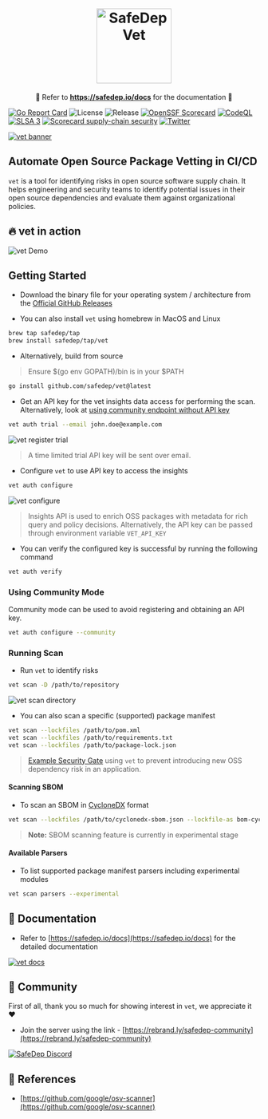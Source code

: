 <h1 align="center">
    <img alt="SafeDep Vet" src="docs/static/img/vet-logo.png" width="150" />
</h1>
<p align="center">
    🙌 Refer to <b><a href="https://safedep.io/docs/">https://safedep.io/docs</a></b> for the documentation 📖
</p>

[![Go Report Card](https://goreportcard.com/badge/github.com/safedep/vet)](https://goreportcard.com/report/github.com/safedep/vet)
![License](https://img.shields.io/github/license/safedep/vet)
![Release](https://img.shields.io/github/v/release/safedep/vet)
[![OpenSSF Scorecard](https://api.securityscorecards.dev/projects/github.com/safedep/vet/badge)](https://api.securityscorecards.dev/projects/github.com/safedep/vet)
[![CodeQL](https://github.com/safedep/vet/actions/workflows/codeql.yml/badge.svg?branch=main)](https://github.com/safedep/vet/actions/workflows/codeql.yml)
[![SLSA 3](https://slsa.dev/images/gh-badge-level3.svg)](https://slsa.dev)
[![Scorecard supply-chain security](https://github.com/safedep/vet/actions/workflows/scorecard.yml/badge.svg)](https://github.com/safedep/vet/actions/workflows/scorecard.yml)
[![Twitter](https://img.shields.io/twitter/follow/safedepio?style=social)](https://twitter.com/intent/follow?screen_name=safedepio)

[![vet banner](docs/static/img/vet/vet-banner.png)](https://safedep.io/docs)
## Automate Open Source Package Vetting in CI/CD

`vet` is a tool for identifying risks in open source software supply chain. It
helps engineering and security teams to identify potential issues in their open
source dependencies and evaluate them against organizational policies.

## 🔥 vet in action

![vet Demo](docs/static/img/vet/vet-demo.gif)

## Getting Started

- Download the binary file for your operating system / architecture from the [Official GitHub Releases](https://github.com/safedep/vet/releases)

- You can also install `vet` using homebrew in MacOS and Linux

```bash
brew tap safedep/tap
brew install safedep/tap/vet
```

- Alternatively, build from source

> Ensure $(go env GOPATH)/bin is in your $PATH

```bash
go install github.com/safedep/vet@latest
```

- Get an API key for the vet insights data access for performing the scan.
    Alternatively, look at [using community endpoint without API key](#using-community-mode)

```bash
vet auth trial --email john.doe@example.com
```

![vet register trial](docs/static/img/vet/vet-register-trial.png)

> A time limited trial API key will be sent over email.

- Configure `vet` to use API key to access the insights

```bash
vet auth configure
```

![vet configure](docs/static/img/vet/vet-configure.png)

> Insights API is used to enrich OSS packages with metadata for rich query and policy decisions. Alternatively, the API key can be passed through environment variable `VET_API_KEY`

- You can verify the configured key is successful by running the following command

```bash
vet auth verify
```

### Using Community Mode

Community mode can be used to avoid registering and obtaining an API key.

```bash
vet auth configure --community
```

### Running Scan

- Run `vet` to identify risks

```bash
vet scan -D /path/to/repository
```

![vet scan directory](docs/static/img/vet/vet-scan-directory.png)

- You can also scan a specific (supported) package manifest

```bash
vet scan --lockfiles /path/to/pom.xml
vet scan --lockfiles /path/to/requirements.txt
vet scan --lockfiles /path/to/package-lock.json
```

> [Example Security Gate](https://github.com/safedep/demo-client-java/pull/2) using `vet` to prevent introducing new OSS dependency risk in an application.

#### Scanning SBOM

- To scan an SBOM in [CycloneDX](https://cyclonedx.org/) format

```bash
vet scan --lockfiles /path/to/cyclonedx-sbom.json --lockfile-as bom-cyclonedx
```

> **Note:** SBOM scanning feature is currently in experimental stage

#### Available Parsers

- To list supported package manifest parsers including experimental modules

```bash
vet scan parsers --experimental
```

## 📖 Documentation

- Refer to [https://safedep.io/docs](https://safedep.io/docs) for the detailed documentation

[![vet docs](docs/static/img/vet-docs.png)](https://safedep.io/docs)

## 🎊 Community

First of all, thank you so much for showing interest in `vet`, we appreciate it ❤️

- Join the server using the link - [https://rebrand.ly/safedep-community](https://rebrand.ly/safedep-community)

[![SafeDep Discord](docs/static/img/safedep-discord.png)](https://rebrand.ly/safedep-community)

## 🔖 References

- [https://github.com/google/osv-scanner](https://github.com/google/osv-scanner)
